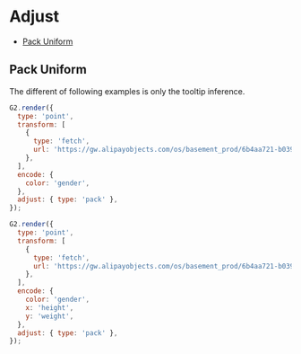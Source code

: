 # Adjust

- <a href="#pack-uniform">Pack Uniform</a>

## Pack Uniform

The different of following examples is only the tooltip inference.

```js | dom
G2.render({
  type: 'point',
  transform: [
    {
      type: 'fetch',
      url: 'https://gw.alipayobjects.com/os/basement_prod/6b4aa721-b039-49b9-99d8-540b3f87d339.json',
    },
  ],
  encode: {
    color: 'gender',
  },
  adjust: { type: 'pack' },
});
```

```js | dom
G2.render({
  type: 'point',
  transform: [
    {
      type: 'fetch',
      url: 'https://gw.alipayobjects.com/os/basement_prod/6b4aa721-b039-49b9-99d8-540b3f87d339.json',
    },
  ],
  encode: {
    color: 'gender',
    x: 'height',
    y: 'weight',
  },
  adjust: { type: 'pack' },
});
```
